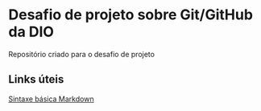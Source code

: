 # Desafio de projeto sobre Git/GitHub da DIO
Repositório criado para o desafio de projeto

## Links úteis
[Sintaxe básica Markdown](https://www.markdownguide.org/cheat-sheet/)
